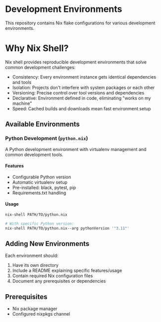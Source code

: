 # Development Environments

This repository contains Nix flake configurations for various development environments.

# Why Nix Shell?
Nix shell provides reproducible development environments that solve common development challenges:

- Consistency: Every environment instance gets identical dependencies and tools
- Isolation: Projects don't interfere with system packages or each other
- Versioning: Precise control over tool versions and dependencies
- Declarative: Environment defined in code, eliminating "works on my machine"
- Speed: Cached builds and downloads mean fast environment setup


## Available Environments

### Python Development (`python.nix`)

A Python development environment with virtualenv management and common development tools.

#### Features
- Configurable Python version
- Automatic virtualenv setup
- Pre-installed: black, pytest, pip
- Requirements.txt handling

#### Usage
```bash
nix-shell PATH/TO/python.nix

# With specific Python version:
nix-shell PATH/TO/python.nix--arg pythonVersion '"3.11"'
```

## Adding New Environments

Each environment should:
1. Have its own directory
2. Include a README explaining specific features/usage
3. Contain required Nix configuration files
4. Document any prerequisites or dependencies

## Prerequisites

- Nix package manager
- Configured nixpkgs channel


